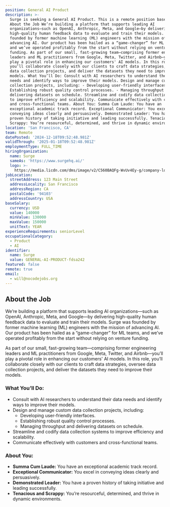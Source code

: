 ```yaml
---
position: General AI Product
description: >-
  Surge is seeking a General AI Product. This is a remote position based in USA.
  About the Job We’re building a platform that supports leading AI
  organizations—such as OpenAI, Anthropic, Meta, and Google—by delivering
  high-quality human feedback data to evaluate and train their models. Surge was
  founded by former machine learning (ML) engineers with the mission of
  advancing AI. Our product has been hailed as a “game-changer” for ML teams,
  and we’ve operated profitably from the start without relying on venture
  funding. As part of our small, fast-growing team—comprising former engineering
  leaders and ML practitioners from Google, Meta, Twitter, and Airbnb—you’ll
  play a pivotal role in enhancing our customers' AI models. In this role,
  you’ll collaborate closely with our clients to craft data strategies, oversee
  data collection projects, and deliver the datasets they need to improve their
  models. What You’ll Do: Consult with AI researchers to understand their data
  needs and identify ways to improve their models. Design and manage custom data
  collection projects, including: - Developing user-friendly interfaces. -
  Establishing robust quality control processes. - Managing throughput and
  delivering datasets on schedule. Streamline and codify data collection systems
  to improve efficiency and scalability. Communicate effectively with customers
  and cross-functional teams. About You: Summa Cum Laude: You have an
  exceptional academic track record. Exceptional Communicator: You excel in
  conveying ideas clearly and persuasively. Demonstrated Leader: You have a
  proven history of taking initiative and leading successfully. Tenacious and
  Scrappy: You’re resourceful, determined, and thrive in dynamic environments.
location: 'San Francisco, CA'
team: Remote
datePosted: '2024-12-18T09:52:48.981Z'
validThrough: '2025-01-18T09:52:48.981Z'
employmentType: FULL_TIME
hiringOrganization:
  name: Surge
  sameAs: 'https://www.surgehq.ai/'
  logo: >-
    https://media.licdn.com/dms/image/v2/C560BAQFg-WvUv4Ey-g/company-logo_200_200/company-logo_200_200/0/1657756578356/surge_ai_logo?e=1740009600&v=beta&t=XNbWaR56BHOPxSqRk9Q-rGp0w_b2aDWY6ul_Yp3Wt-M
jobLocation:
  streetAddress: 123 Main Street
  addressLocality: San Francisco
  addressRegion: CA
  postalCode: '94103'
  addressCountry: USA
baseSalary:
  currency: USD
  value: 140000
  minValue: 130000
  maxValue: 150000
  unitText: YEAR
experienceRequirements: seniorLevel
occupationalCategory:
  - Product
  - AI
identifier:
  name: Surge
  value: GENERAL-AI-PRODUCT-fdsa242
featured: false
remote: true
email:
  - will@nocodejobs.org
---
```


## About the Job  
We’re building a platform that supports leading AI organizations—such as OpenAI, Anthropic, Meta, and Google—by delivering high-quality human feedback data to evaluate and train their models. Surge was founded by former machine learning (ML) engineers with the mission of advancing AI. Our product has been hailed as a “game-changer” for ML teams, and we’ve operated profitably from the start without relying on venture funding.  

As part of our small, fast-growing team—comprising former engineering leaders and ML practitioners from Google, Meta, Twitter, and Airbnb—you’ll play a pivotal role in enhancing our customers' AI models. In this role, you’ll collaborate closely with our clients to craft data strategies, oversee data collection projects, and deliver the datasets they need to improve their models.  

### What You’ll Do:  
- Consult with AI researchers to understand their data needs and identify ways to improve their models.  
- Design and manage custom data collection projects, including:  
  - Developing user-friendly interfaces.  
  - Establishing robust quality control processes.  
  - Managing throughput and delivering datasets on schedule.  
- Streamline and codify data collection systems to improve efficiency and scalability.  
- Communicate effectively with customers and cross-functional teams.  

### About You:  
- **Summa Cum Laude:** You have an exceptional academic track record.  
- **Exceptional Communicator:** You excel in conveying ideas clearly and persuasively.  
- **Demonstrated Leader:** You have a proven history of taking initiative and leading successfully.  
- **Tenacious and Scrappy:** You’re resourceful, determined, and thrive in dynamic environments.  
